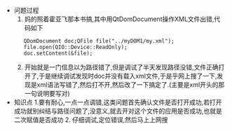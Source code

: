 - 问题过程
  1. 妈的照着霍亚飞那本书搞,其中用QtDomDocument操作XML文件出错,代码如下
  ```
	 QDomDocument doc;QFile file("../myDOM1/my.xml");
	 file.open(QIO::Device::ReadOnly);
	 doc.setContent(&file);
  ```
  2. 开始就是一门信息以为路径错了,但是调试了半天发现路径没错,文件正确打开了,于是继续调试发现时doc并没有载入xml文件,于是乎网上搜了一下,发现是xml语法写错了,然后打不开,然后改了一下搞定了.(主要是xml开头的那一句说明要写对)
- 知识点
  1.要有耐心,一点一点调错,这类问题首先确认文件是否打开成功,若打开成功就别纠结与路径问题了,没意义,就去开对这个文件的应用是否成功,也就是二次赋值是否成功   2. 仔细调试,定位错误,然后马上上网搜

